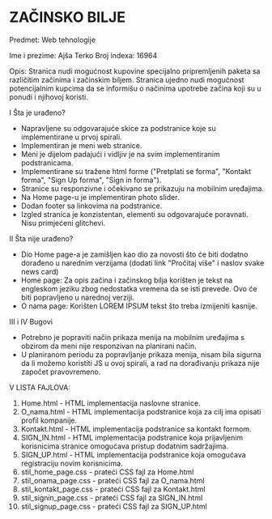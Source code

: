 # ZAČINSKO BILJE

Predmet: Web tehnologije

Ime i prezime: Ajša Terko
Broj indexa: 16964

Opis: Stranica nudi mogućnost kupovine specijalno pripremljenih paketa sa različitim začinima i začinskim biljem.
Stranica ujedno nudi mogućnost potencijalnim kupcima da se informišu o načinima upotrebe začina koji su u ponudi i njihovoj koristi. 

I Šta je urađeno?
- Napravljene su odgovarajuće skice za podstranice koje su implementirane u prvoj spirali. 
- Implementiran je meni web stranice. 
- Meni je dijelom padajući i vidljiv je na svim implementiranim podstranicama.  
- Implementirane su tražene html forme ("Pretplati se forma", "Kontakt forma", "Sign Up forma", "Sign in forma"). 
- Stranice su responzivne i očekivano se prikazuju na mobilnim uređajima. 
- Na Home page-u je implementiran photo slider. 
- Dodan footer sa linkovima na podstranice. 
- Izgled stranica je konzistentan, elementi su odgovarajuće poravnati. Nisu primjećeni glitchevi.

II Šta nije urađeno?
- Dio Home page-a je zamišljen kao dio za novosti što će biti dodatno dorađeno u narednim verzijama (dodati link "Pročitaj više" i naslov svake news card)
- Home page: Za opis začina i začinskog bilja korišten je tekst na engleskom jeziku zbog nedostatka vremena da se isti prevede. Ovo će biti popravljeno u narednoj verziji.
- O nama page: Korišten LOREM IPSUM tekst što treba izmijeniti kasnije. 

III i IV Bugovi
- Potrebno je popraviti način prikaza menija na mobilnim uređajima s obzirom da meni nije responzivan na planirani način. 
- U planiranom periodu za popravljanje prikaza menija, nisam bila sigurna da li možemo koristiti JS u ovoj spirali, a rad na dorađivanju prikaza nije započet pravovremeno.

V LISTA FAJLOVA:
01. Home.html - HTML implementacija naslovne stranice.
02. O_nama.html - HTML implementacija podstranice koja za cilj ima opisati profil kompanije.
03. Kontakt.html - HTML implementacija podstranice sa kontakt formom.
04. SIGN_IN.html - HTML implementacija podstranice koja prijavljenim korisnicima stranice omogućava pristup dodatnim sadržajima.
05. SIGN_UP.html - HTML implementacija podstranice koja omogućava registraciju novim korisnicima.
06. stil_home_page.css - prateći CSS fajl za Home.html
07. stil_onama_page.css - prateći CSS fajl za O_nama.html
08. stil_kontakt_page.css - prateći CSS fajl za Kontakt.html
09. stil_signin_page.css - prateći CSS fajl za SIGN_IN.html
10. stil_signup_page.css - prateći CSS fajl za SIGN_UP.html
